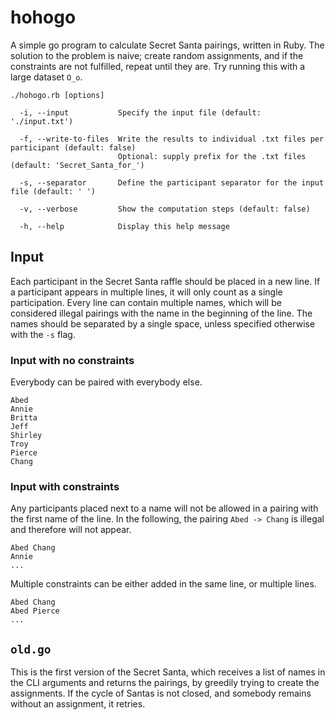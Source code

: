 # hohogo
A simple go program to calculate Secret Santa pairings, written in Ruby. The solution to the problem is naive; create random assignments, and if the constraints are not fulfilled, repeat until they are. Try running this with a large dataset `O_o`.

```
./hohogo.rb [options]

  -i, --input           Specify the input file (default: './input.txt')

  -f, --write-to-files  Write the results to individual .txt files per participant (default: false)
                        Optional: supply prefix for the .txt files (default: 'Secret_Santa_for_')

  -s, --separator       Define the participant separator for the input file (default: ' ')

  -v, --verbose         Show the computation steps (default: false)

  -h, --help            Display this help message
```

## Input
Each participant in the Secret Santa raffle should be placed in a new line. If a participant appears in multiple lines, it will only count as a single participation. Every line can contain multiple names, which will be considered illegal pairings with the name in the beginning of the line. The names should be separated by a single space, unless specified otherwise with the `-s` flag.

### Input with no constraints
Everybody can be paired with everybody else.
```
Abed
Annie
Britta
Jeff
Shirley
Troy
Pierce
Chang
```

### Input with constraints
Any participants placed next to a name will not be allowed in a pairing with the first name of the line. In the following, the pairing `Abed -> Chang` is illegal and therefore will not appear.
```
Abed Chang
Annie
...
```

Multiple constraints can be either added in the same line, or multiple lines.
```
Abed Chang
Abed Pierce
...
```

## `old.go`
This is the first version of the Secret Santa, which receives a list of names in the CLI arguments and returns the pairings, by greedily trying to create the assignments. If the cycle of Santas is not closed, and somebody remains without an assignment, it retries.
